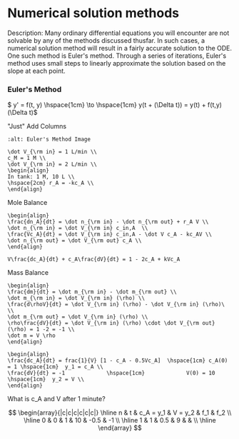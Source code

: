 # Numerical solution methods

Description: Many ordinary differential equations you will encounter are not solvable by any of the methods discussed thusfar. In such cases, a numerical solution method will result in a fairly accurate solution to the ODE. One such method is Euler's method. Through a series of iterations, Euler's method uses small steps to linearly approximate the solution based on the slope at each point. 

### Euler's Method

$ y' = f(t, y) \hspace{1cm} \to \hspace{1cm} y(t + (\Delta t)) = y(t) + f(t,y) (\Delta t)$

"Just" Add Columns 

```{image} ./Images/Untitled design.jpg
:alt: Euler's Method Image
```

```{math}
\dot V_{\rm in} = 1 L/min \\
c_M = 1 M \\
\dot V_{\rm in} = 2 L/min \\
\begin{align}
In tank: 1 M, 10 L \\
\hspace{2cm} r_A = -kc_A \\
\end{align}
```

Mole Balance

```{math}
\begin{align}
\frac{dn_A}{dt} = \dot n_{\rm in} - \dot n_{\rm out} + r_A V \\
\dot n_{\rm in} = \dot V_{\rm in} c_in,A  \\
\frac{Vc_A}{dt} = \dot V_{\rm in} c_in,A - \dot V c_A - kc_AV \\
\dot n_{\rm out} = \dot V_{\rm out} c_A \\
\end{align}
```

```{math}
V\frac{dc_A}{dt} + c_A\frac{dV}{dt} = 1 - 2c_A + kVc_A
```

Mass Balance

```{math}
\begin{align}
\frac{dm}{dt} = \dot m_{\rm in} - \dot m_{\rm out} \\
\dot m_{\rm in} = \dot V_{\rm in} (\rho) \\
\frac{d\rhoV}{dt} = \dot V_{\rm in} (\rho) - \dot V_{\rm in} (\rho)\ \\
\dot m_{\rm out} = \dot V_{\rm in} (\rho) \\
\rho\frac{dV}{dt} = \dot V_{\rm in} (\rho) \cdot \dot V_{\rm out} (\rho) = 1 -2 = -1 \\
\dot m = V \rho
\end{align}
```

```{math}
\begin{align}
\frac{dc_A}{dt} = frac{1}{V} [1 - c_A - 0.5Vc_A]  \hspace{1cm} c_A(0) = 1 \hspace{1cm}  y_1 = c_A \\
\frac{dV}{dt} = -1             \hspace{1cm}             V(0) = 10 \hspace{1cm}  y_2 = V \\
\end{align}
```

What is c_A and V after 1 minute?

$$
\begin{array}{|c|c|c|c|c|c|}
\hline
n & t & c_A = y_1 & V = y_2 & f_1 & f_2 \\
\hline
0 & 0 & 1 & 10 & -0.5 & -1 \\
\hline
1 & 1 & 0.5 & 9 &  &  \\
\hline
\end{array}
$$



